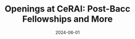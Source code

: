 ---
title: "Openings at CeRAI: Post-Bacc Fellowships and More"
date: 2024-06-01
draft: false
link: "/news/hiring-2024"
---